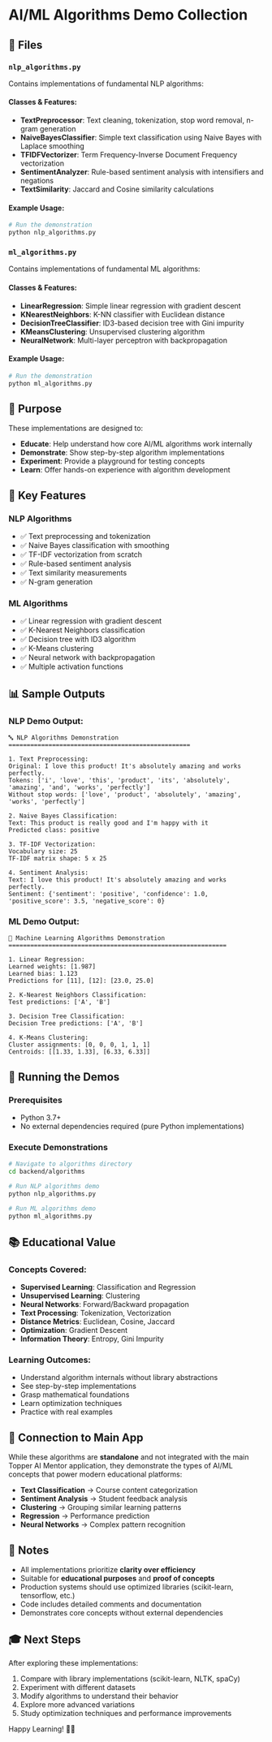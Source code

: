 # AI/ML Algorithms Demo Collection


## 📁 Files

### `nlp_algorithms.py`
Contains implementations of fundamental NLP algorithms:

#### Classes & Features:
- **TextPreprocessor**: Text cleaning, tokenization, stop word removal, n-gram generation
- **NaiveBayesClassifier**: Simple text classification using Naive Bayes with Laplace smoothing
- **TFIDFVectorizer**: Term Frequency-Inverse Document Frequency vectorization
- **SentimentAnalyzer**: Rule-based sentiment analysis with intensifiers and negations
- **TextSimilarity**: Jaccard and Cosine similarity calculations

#### Example Usage:
```python
# Run the demonstration
python nlp_algorithms.py
```

### `ml_algorithms.py`
Contains implementations of fundamental ML algorithms:

#### Classes & Features:
- **LinearRegression**: Simple linear regression with gradient descent
- **KNearestNeighbors**: K-NN classifier with Euclidean distance
- **DecisionTreeClassifier**: ID3-based decision tree with Gini impurity
- **KMeansClustering**: Unsupervised clustering algorithm
- **NeuralNetwork**: Multi-layer perceptron with backpropagation

#### Example Usage:
```python
# Run the demonstration
python ml_algorithms.py
```

## 🎯 Purpose

These implementations are designed to:
- **Educate**: Help understand how core AI/ML algorithms work internally
- **Demonstrate**: Show step-by-step algorithm implementations
- **Experiment**: Provide a playground for testing concepts
- **Learn**: Offer hands-on experience with algorithm development

## 🔧 Key Features

### NLP Algorithms
- ✅ Text preprocessing and tokenization
- ✅ Naive Bayes classification with smoothing
- ✅ TF-IDF vectorization from scratch
- ✅ Rule-based sentiment analysis
- ✅ Text similarity measurements
- ✅ N-gram generation

### ML Algorithms
- ✅ Linear regression with gradient descent
- ✅ K-Nearest Neighbors classification
- ✅ Decision tree with ID3 algorithm
- ✅ K-Means clustering
- ✅ Neural network with backpropagation
- ✅ Multiple activation functions

## 📊 Sample Outputs

### NLP Demo Output:
```
🔤 NLP Algorithms Demonstration
==================================================

1. Text Preprocessing:
Original: I love this product! It's absolutely amazing and works perfectly.
Tokens: ['i', 'love', 'this', 'product', 'its', 'absolutely', 'amazing', 'and', 'works', 'perfectly']
Without stop words: ['love', 'product', 'absolutely', 'amazing', 'works', 'perfectly']

2. Naive Bayes Classification:
Text: This product is really good and I'm happy with it
Predicted class: positive

3. TF-IDF Vectorization:
Vocabulary size: 25
TF-IDF matrix shape: 5 x 25

4. Sentiment Analysis:
Text: I love this product! It's absolutely amazing and works perfectly.
Sentiment: {'sentiment': 'positive', 'confidence': 1.0, 'positive_score': 3.5, 'negative_score': 0}
```

### ML Demo Output:
```
🤖 Machine Learning Algorithms Demonstration
============================================================

1. Linear Regression:
Learned weights: [1.987]
Learned bias: 1.123
Predictions for [11], [12]: [23.0, 25.0]

2. K-Nearest Neighbors Classification:
Test predictions: ['A', 'B']

3. Decision Tree Classification:
Decision Tree predictions: ['A', 'B']

4. K-Means Clustering:
Cluster assignments: [0, 0, 0, 1, 1, 1]
Centroids: [[1.33, 1.33], [6.33, 6.33]]
```

## 🚀 Running the Demos

### Prerequisites
- Python 3.7+
- No external dependencies required (pure Python implementations)

### Execute Demonstrations
```bash
# Navigate to algorithms directory
cd backend/algorithms

# Run NLP algorithms demo
python nlp_algorithms.py

# Run ML algorithms demo
python ml_algorithms.py
```

## 📚 Educational Value

### Concepts Covered:
- **Supervised Learning**: Classification and Regression
- **Unsupervised Learning**: Clustering
- **Neural Networks**: Forward/Backward propagation
- **Text Processing**: Tokenization, Vectorization
- **Distance Metrics**: Euclidean, Cosine, Jaccard
- **Optimization**: Gradient Descent
- **Information Theory**: Entropy, Gini Impurity

### Learning Outcomes:
- Understand algorithm internals without library abstractions
- See step-by-step implementations
- Grasp mathematical foundations
- Learn optimization techniques
- Practice with real examples

## 🔗 Connection to Main App

While these algorithms are **standalone** and not integrated with the main Topper AI Mentor application, they demonstrate the types of AI/ML concepts that power modern educational platforms:

- **Text Classification** → Course content categorization
- **Sentiment Analysis** → Student feedback analysis  
- **Clustering** → Grouping similar learning patterns
- **Regression** → Performance prediction
- **Neural Networks** → Complex pattern recognition

## 📝 Notes

- All implementations prioritize **clarity over efficiency**
- Suitable for **educational purposes** and **proof of concepts**
- Production systems should use optimized libraries (scikit-learn, tensorflow, etc.)
- Code includes detailed comments and documentation
- Demonstrates core concepts without external dependencies

## 🎓 Next Steps

After exploring these implementations:
1. Compare with library implementations (scikit-learn, NLTK, spaCy)
2. Experiment with different datasets
3. Modify algorithms to understand their behavior
4. Explore more advanced variations
5. Study optimization techniques and performance improvements

Happy Learning! 🧠✨
